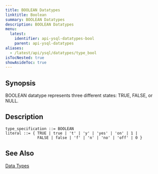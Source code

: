 ```yaml
---
title: BOOLEAN Datatypes
linktitle: Boolean
summary: BOOLEAN Datatypes
description: BOOLEAN Datatypes
menu:
  latest:
    identifier: api-ysql-datatypes-bool
    parent: api-ysql-datatypes
aliases:
  - /latest/api/ysql/datatypes/type_bool
isTocNested: true
showAsideToc: true
---
```


## Synopsis
BOOLEAN datatype represents three different states: TRUE, FALSE, or NULL.

## Description

```
type_specification ::= BOOLEAN
literal ::= { TRUE | true | 't' | 'y' | 'yes' | 'on' | 1 |
              FALSE | false | 'f' | 'n' | 'no' | 'off' | 0 }
```

## See Also

[Data Types](../datatypes)
